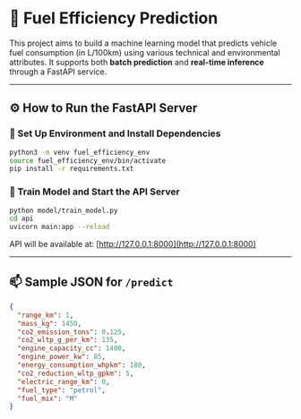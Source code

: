 # 🚗 Fuel Efficiency Prediction

This project aims to build a machine learning model that predicts vehicle fuel consumption (in L/100km) using various technical and environmental attributes. It supports both **batch prediction** and **real-time inference** through a FastAPI service.

---

## ⚙️ How to Run the FastAPI Server

### 🔹 Set Up Environment and Install Dependencies

```bash
python3 -m venv fuel_efficiency_env
source fuel_efficiency_env/bin/activate
pip install -r requirements.txt
```

### 🔹 Train Model and Start the API Server

```bash
python model/train_model.py
cd api
uvicorn main:app --reload
```

API will be available at: [http://127.0.0.1:8000](http://127.0.0.1:8000)

---

## 📫 Sample JSON for `/predict`

```json
{
  "range_km": 1,
  "mass_kg": 1450,
  "co2_emission_tons": 0.125,
  "co2_wltp_g_per_km": 135,
  "engine_capacity_cc": 1400,
  "engine_power_kw": 85,
  "energy_consumption_whpkm": 180,
  "co2_reduction_wltp_gpkm": 5,
  "electric_range_km": 0,
  "fuel_type": "petrol",
  "fuel_mix": "M"
}
```
